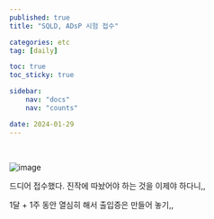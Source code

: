 ```yaml
---
published: true
title: "SQLD, ADsP 시험 접수"

categories: etc
tag: [daily]

toc: true
toc_sticky: true

sidebar:
    nav: "docs"
    nav: "counts"

date: 2024-01-29
---
```


<br>


![image](https://github.com/leejongseok1/leejongseok1.github.io/assets/79849878/d82db163-47a0-453d-840e-070db31ea514)

드디어 접수했다. 진작에 따놨어야 하는 것을 이제야 하다니,,

1달 + 1주 동안 열심히 해서 출입증은 만들어 놓기,,
